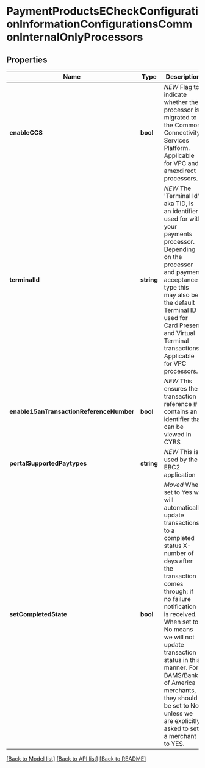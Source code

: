 # PaymentProductsECheckConfigurationInformationConfigurationsCommonInternalOnlyProcessors

## Properties
Name | Type | Description | Notes
------------ | ------------- | ------------- | -------------
**enableCCS** | **bool** | *NEW* Flag to indicate whether the processor is migrated to the Common Connectivity Services Platform. Applicable for VPC and amexdirect processors. | [optional] 
**terminalId** | **string** | *NEW* The &#39;Terminal Id&#39; aka TID, is an identifier used for with your payments processor. Depending on the processor and payment acceptance type this may also be the default Terminal ID used for Card Present and Virtual Terminal transactions. Applicable for VPC processors. | [optional] 
**enable15anTransactionReferenceNumber** | **bool** | *NEW* This ensures the transaction reference # contains an identifier that can be viewed in CYBS | [optional] [default to true]
**portalSupportedPaytypes** | **string** | *NEW* This is used by the EBC2 application | [optional] [default to 'CHECK']
**setCompletedState** | **bool** | *Moved* When set to Yes we will automatically update transactions to a completed status X-number of days after the transaction comes through; if no failure notification is received. When set to No means we will not update transaction status in this manner. For BAMS/Bank of America merchants, they should be set to No unless we are explicitly asked to set a merchant to YES. | [optional] [default to false]

[[Back to Model list]](../README.md#documentation-for-models) [[Back to API list]](../README.md#documentation-for-api-endpoints) [[Back to README]](../README.md)


